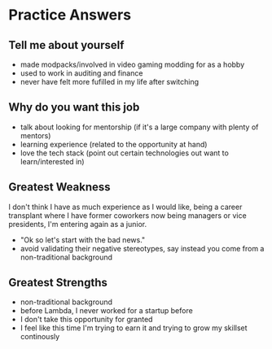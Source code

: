 # Practice Answers

## Tell me about yourself

- made modpacks/involved in video gaming modding for as a hobby
- used to work in auditing and finance
- never have felt more fufilled in my life after switching

## Why do you want this job

- talk about looking for mentorship (if it's a large company with plenty of mentors)
- learning experience (related to the opportunity at hand)
- love the tech stack (point out certain technologies out want to learn/interested in)

## Greatest Weakness

I don't think I have as much experience as I would like, being a career transplant where I have former coworkers now being managers or vice presidents, I'm entering again as a junior.

- "Ok so let's start with the bad news."
- avoid validating their negative stereotypes, say instead you come from a non-traditional background

## Greatest Strengths

- non-traditional background
- before Lambda, I never worked for a startup before
- I don't take this opportunity for granted
- I feel like this time I'm trying to earn it and trying to grow my skillset continously

